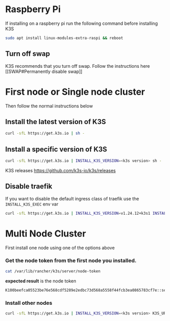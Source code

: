 
# Raspberry Pi
If installing on a raspberry pi run the following command before installing K3S

```bash
sudo apt install linux-modules-extra-raspi && reboot
```

## Turn off swap
K3S recommends that you turn off swap. 
Follow the instructions here [[SWAP#Permanently disable swap]]

# First node or Single node cluster

Then follow the normal instructions below

## Install the latest version of K3S
```bash
curl -sfL https://get.k3s.io | sh -
```
 
## Install a specific version of K3S
```bash
curl -sfL https://get.k3s.io | INSTALL_K3S_VERSION=<k3s version> sh -
```

K3S releases https://github.com/k3s-io/k3s/releases

## Disable traefik
If you want to disable the default ingress class of traefik use the `INSTALL_K3S_EXEC` env var
```bash
curl -sfL https://get.k3s.io | INSTALL_K3S_VERSION=v1.24.12+k3s1 INSTALL_K3S_EXEC="server --no-deploy traefik" sh -
```

# Multi Node Cluster

First install one node using one of the options above

### Get the node token from the first node you installed.
```bash
cat /var/lib/rancher/k3s/server/node-token
```

**expected result** is the node token
```console
K100beefca05523be76e568cdf5289e2edbc73d568a5558f44fcb3ea0865783cf7e::server:a409bf80429472ae6d02cd7fb19f20f7
```

### Install other nodes
```bash
curl -sfL https://get.k3s.io | INSTALL_K3S_VERSION=<k3s version> K3S_URL=https://<url_of_first_node>:6443 K3S_TOKEN=<Token from first node>  sh -
```
